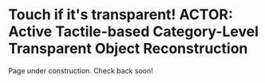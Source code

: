 # Touch if it's transparent! ACTOR: Active Tactile-based Category-Level Transparent Object Reconstruction

Page under construction. Check back soon!
